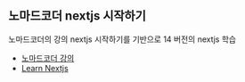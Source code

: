 ## 노마드코더 nextjs 시작하기
노마드코더의 강의 nextjs 시작하기를 기반으로 14 버전의 nextjs 학습

- [노마드코더 강의](https://nomadcoders.co/nextjs-fundamentals/lobby)
- [Learn Nextjs](https://nextjs.org/learn)
